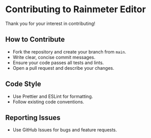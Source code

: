 # Contributing to Rainmeter Editor

Thank you for your interest in contributing!

## How to Contribute

- Fork the repository and create your branch from `main`.
- Write clear, concise commit messages.
- Ensure your code passes all tests and lints.
- Open a pull request and describe your changes.

## Code Style

- Use Prettier and ESLint for formatting.
- Follow existing code conventions.

## Reporting Issues

- Use GitHub Issues for bugs and feature requests. 